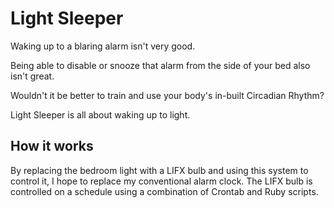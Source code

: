 # Light Sleeper

Waking up to a blaring alarm isn't very good.

Being able to disable or snooze that alarm from the side of your bed also isn't great.

Wouldn't it be better to train and use your body's in-built Circadian Rhythm?

Light Sleeper is all about waking up to light.

## How it works

By replacing the bedroom light with a LIFX bulb and using this system to control it, I hope to replace my conventional alarm clock. The LIFX bulb is controlled on a schedule using a combination of Crontab and Ruby scripts.
